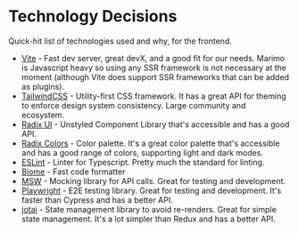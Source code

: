 # Technology Decisions

Quick-hit list of technologies used and why, for the frontend.

- [Vite](https://vitejs.dev/) - Fast dev server, great devX, and a good fit for our needs. Marimo is Javascript heavy so using any SSR framework is not necessary at the moment (although Vite does support SSR frameworks that can be added as plugins).
- [TailwindCSS](https://tailwindcss.com/) - Utility-first CSS framework. It has a great API for theming to enforce design system consistency. Large community and ecosystem.
- [Radix UI](https://www.radix-ui.com/) - Unstyled Component Library that's accessible and has a good API.
- [Radix Colors](https://www.radix-ui.com/colors) - Color palette. It's a great color palette that's accessible and has a good range of colors, supporting light and dark modes.
- [ESLint](https://eslint.org/) - Linter for Typescript. Pretty much the standard for linting.
- [Biome](https://biomejs.dev/) - Fast code formatter
- [MSW](https://mswjs.io/) - Mocking library for API calls. Great for testing and development.
- [Playwright](https://playwright.dev/) - E2E testing library. Great for testing and development. It's faster than Cypress and has a better API.
- [jotai](https://jotai.org/) - State management library to avoid re-renders. Great for simple state management. It's a lot simpler than Redux and has a better API.
